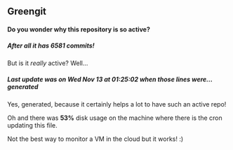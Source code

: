 ## Greengit

#### Do you wonder why this repository is so active?

##### After all it has 6581 commits!

But is it *really* active? Well...

##### Last update was on Wed Nov 13 at 01:25:02 when those lines were... generated

Yes, generated, because it certainly helps a lot to have such an active repo!

Oh and there was **53%** disk usage on the machine
where there is the cron updating this file.

Not the best way to monitor a VM in the cloud but it works! :)
